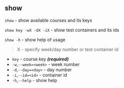 ## show

`show` - show available courses and its keys

`show key -wX -dX -iX` - show test containers and its ids

`show -h` - show help of usage

> X - specify week/day number or test container id

* `key` - course key **_(required)_**
* `-w`,`--week=<week>` - week number
* `-d`,`--day=<day>` - day number
* `-i`,`--id=<id>` - container id
* `-h`,`--help` - show help